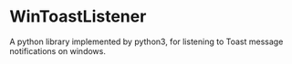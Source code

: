 # WinToastListener
A python library implemented by python3, for listening to Toast message notifications on windows.
  
